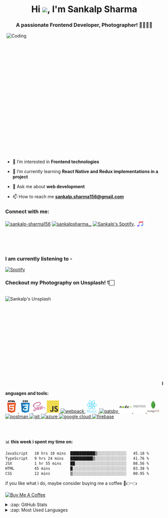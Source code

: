 
<h1 align="center">Hi <img src="https://media.giphy.com/media/hvRJCLFzcasrR4ia7z/giphy.gif" width="35px">, I'm Sankalp Sharma</h1>
<h3 align="center">A passionate Frontend Developer, Photographer! 👨🏻‍💻📸</h3>

<img align="right" alt="Coding" width="500" height="400" src="https://cdn.dribbble.com/users/2571505/screenshots/14197653/media/324034b1707825a543f520a98d30fdf2.gif">




- 👀 I’m interested in **Frontend technologies**

- 🌱 I’m currently learning **React Native and Redux implementations in a project**

- 💬 Ask me about **web development**

- 📫 How to reach me **sankalp.sharma156@gmail.com**

<h3 align="left">Connect with me:</h3>
<p align="left">
<a href="https://linkedin.com/in/sankalp-sharma156" target="_blank"><img align="center" src="https://raw.githubusercontent.com/rahuldkjain/github-profile-readme-generator/master/src/images/icons/Social/linked-in-alt.svg" alt="sankalp-sharma156" height="25" width="35" /></a>
<a href="https://instagram.com/sankalpsharma._" target="_blank"><img align="center" src="https://raw.githubusercontent.com/rahuldkjain/github-profile-readme-generator/master/src/images/icons/Social/instagram.svg" alt="sankalpsharma._" height="25" width="35" /></a>
  <a href="https://open.spotify.com/user/sankalp0501" target="_blank">
  <img align="center" alt="Sankalp's Spotify" height="25" width="35" src="https://raw.githubusercontent.com/peterthehan/peterthehan/master/assets/spotify.svg" />
</a>
  <a href="https://music.apple.com/in/listen-now" target="_blank">
  <img align="center" alt="Sankalp's Apple Music" height="25" width="35" src="https://github.com/troy351/iOS10-SVG-ICONS/blob/gh-pages/images/icon/Music.svg" />
</a>
</p>

</br>
</br>
</br>

### I am currently listening to -

[![Spotify](https://novatorem-sandy-kappa.vercel.app/api/spotify)](https://open.spotify.com/user/sankalp0501)

### Checkout my Photography on Unsplash! 👇🏻
  
  </br>
  
 <a href="https://unsplash.com/@sankalp156" target="_blank"> 
  <img align="left" alt="Sankalp's Unsplash" width="500" height="300" src="https://cdn.dribbble.com/users/3022/screenshots/14356865/media/092a05064f6627dfebeb4e28c27f921f.gif" />
</a>

</br>
</br>
</br>
</br>
</br>
</br>
</br>
</br>
</br>
</br>
</br>
</br>
</br>
</br>
</br>


**languages and tools:**  

<a href="https://www.w3.org/html/" target="_blank"> <img src="https://raw.githubusercontent.com/devicons/devicon/master/icons/html5/html5-original-wordmark.svg" alt="html5" width="40" height="40"/> </a>
    <a href="https://www.w3schools.com/css/" target="_blank"> <img src="https://raw.githubusercontent.com/devicons/devicon/master/icons/css3/css3-original-wordmark.svg" alt="css3" width="40" height="40"/> </a>
<a href="https://sass-lang.com" target="_blank"> <img src="https://raw.githubusercontent.com/devicons/devicon/master/icons/sass/sass-original.svg" alt="sass" width="40" height="40"/> </a>
    <a href="https://developer.mozilla.org/en-US/docs/Web/JavaScript" target="_blank"> <img src="https://raw.githubusercontent.com/devicons/devicon/master/icons/javascript/javascript-original.svg" alt="javascript" width="40" height="40"/> </a>
<a href="https://webpack.js.org/" target="_blank"> <img src="https://www.vectorlogo.zone/logos/js_webpack/js_webpack-icon.svg" alt="webpack" width="40" height="40"/> </a>
<a href="https://reactjs.org/" target="_blank"> <img src="https://raw.githubusercontent.com/devicons/devicon/master/icons/react/react-original-wordmark.svg" alt="react" width="40" height="40"/> </a>
<a href="https://www.gatsbyjs.com/" target="_blank"> <img src="https://www.vectorlogo.zone/logos/gatsbyjs/gatsbyjs-icon.svg" alt="gatsby" width="40" height="40"/> </a>
      <a href="https://nodejs.org" target="_blank"> <img src="https://raw.githubusercontent.com/devicons/devicon/master/icons/nodejs/nodejs-original-wordmark.svg" alt="nodejs" width="40" height="40"/> </a>
    <a href="https://expressjs.com" target="_blank"> <img src="https://raw.githubusercontent.com/devicons/devicon/master/icons/express/express-original-wordmark.svg" alt="express" width="40" height="40"/> </a>
    <a href="https://www.mongodb.com/" target="_blank"> <img src="https://raw.githubusercontent.com/devicons/devicon/master/icons/mongodb/mongodb-original-wordmark.svg" alt="mongodb" width="40" height="40"/> </a>
<a href="https://www.postman.com/" target="_blank"> <img src="https://www.vectorlogo.zone/logos/getpostman/getpostman-icon.svg" alt="postman" width="40" height="40"/> </a>
<a href="https://git-scm.com/" target="_blank"> <img src="https://www.vectorlogo.zone/logos/git-scm/git-scm-icon.svg" alt="git" width="40" height="40"/> </a>
<a href="https://azure.microsoft.com/en-us/" target="_blank"> <img src="https://www.vectorlogo.zone/logos/microsoft_azure/microsoft_azure-icon.svg" alt="azure" width="40" height="40"/> </a>
 <a href="https://cloud.google.com/" target="_blank"> <img src="https://www.vectorlogo.zone/logos/google_cloud/google_cloud-icon.svg" alt="google cloud" width="40" height="40"/> </a>
 <a href="https://firebase.google.com/" target="_blank"> <img src="https://www.vectorlogo.zone/logos/firebase/firebase-icon.svg" alt="firebase" width="40" height="40"/> </a>
    </p>

<br />
<br />

📊 **this week i spent my time on:**
<!--START_SECTION:waka-->
```text
JavaScript   10 hrs 10 mins  ███████████▒░░░░░░░░░░░░░   45.18 % 
TypeScript   9 hrs 24 mins   ██████████▒░░░░░░░░░░░░░░   41.76 % 
JSX          1 hr 55 mins    ██░░░░░░░░░░░░░░░░░░░░░░░   08.56 % 
HTML         45 mins         █░░░░░░░░░░░░░░░░░░░░░░░░   03.38 % 
CSS          12 mins         ▒░░░░░░░░░░░░░░░░░░░░░░░░   00.95 % 
```
<!--END_SECTION:waka-->

if you like what i do, maybe consider buying me a coffee 🥺👉👈

<a href="https://www.buymeacoffee.com/sankalpsharma" target="_blank"><img src="https://cdn.buymeacoffee.com/buttons/v2/default-red.png" alt="Buy Me A Coffee" width="150" ></a>


<details>
  <summary>:zap: GitHub Stats</summary>

  <img align="left" alt="Anna's GitHub Stats" src="https://github-readme-stats.vercel.app/api?username=sankalpsharmaofficial&show_icons=true&hide_border=true" />

</details>

<details>
  <summary>:zap: Most Used Languages</summary>

<img align="left" alt="Anna's GitHub Top Languages" src="https://github-readme-stats.vercel.app/api/top-langs/?username=sankalpsharmaofficial" />

</details>
<!---
<p><img align="center" src="https://github-readme-streak-stats.herokuapp.com/?user=sankalpsharmaofficial&" alt="sankalpsharmaofficial" /></p>
--->

<!---
sankalpsharmaofficial/sankalpsharmaofficial is a ✨ special ✨ repository because its `README.md` (this file) appears on your GitHub profile.
You can click the Preview link to take a look at your changes.
--->
